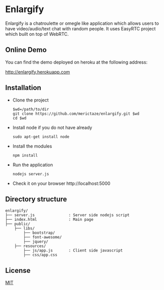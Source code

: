 # Enlargify
Enlargify is a chatroulette or omegle like application which allows users to have video/audio/text chat with random people. It uses EasyRTC project which built on top of WebRTC.

## Online Demo
You can find the demo deployed on heroku at the following address:

http://enlargify.herokuapp.com

## Installation
* Clone the project

  ```
  $wd=/path/to/dir
  git clone https://github.com/merictaze/enlargify.git $wd 
  cd $wd
  ```
* Install node if you do not have already

  ```
  sudo apt-get install node
  ```
* Install the modules

  ```
  npm install
  ```
* Run the application
  ```
  nodejs server.js
  ```
* Check it on your browser http://localhost:5000

## Directory structure
```
enlargify/
├── server.js               : Server side nodejs script
├── index.html              : Main page
├── public/
    ├── libs/
        ├── bootstrap/
        ├── font-awesome/
        ├── jquery/
    ├── resources/
        ├── js/app.js       : Client side javascript
        ├── css/app.css
```

## License
  [MIT](LICENSE)
